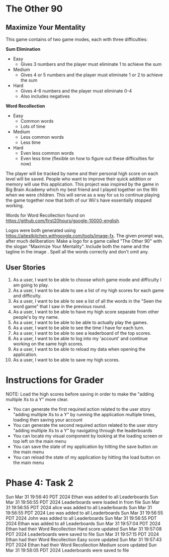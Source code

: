 # The Other 90

## Maximize Your Mentality

This game contains of two game modes, each with three difficulties:

**Sum Elimination**

- Easy
    - Gives 3 numbers and the player must eliminate 1 to achieve the sum
- Medium
    - Gives 4 or 5 numbers and the player must eliminate 1 or 2 to achieve the sum
- Hard
    - Gives 4-6 numbers and the player must eliminate 0-4
    - Also includes negatives

**Word Recollection**

- Easy
    - Common words
    - Lots of time
- Medium
    - Less common words
    - Less time
- Hard
    - Even less common words
    - Even less time
      (flexible on how to figure out these difficulties for now)

The player will be tracked by name and their personal high score on each level will be saved.
People who want to improve their quick addition or memory will use this application.
This project was inspired by the game in Big Brain Academy which my best friend and I played together on the Wii when
we were children. This will serve as a way for us to continue playing the game together now that both of our Wii's have
essentially stopped working.

Words for Word Recollection found on https://github.com/first20hours/google-10000-english.

Logos were both generated using https://aitestkitchen.withgoogle.com/tools/image-fx. The given prompt was, after much
deliberation:
Make a logo for a game called "The Other 90" with the slogan "Maximize Your Mentality". Include both the name and the
tagline in the image . Spell all the words correctly and don't omit any.

## User Stories

1. As a user, I want to be able to choose which game mode and difficulty I am going to play.
2. As a user, I want to be able to see a list of my high scores for each game and difficulty.
3. As a user, I want to be able to see a list of all the words in the "Seen the word game" that I saw in the previous
   round.
4. As a user, I want to be able to have my high score separate from other people's by my name.
5. As a user, I want to be able to be able to actually play the games.
6. As a user, I want to be able to see the time I have for each turn.
7. As a user, I want to be able to see a leaderboard of the top scores.
8. As a user, I want to be able to log into my 'account' and continue working on the same high scores.
9. As a user, I want to be able to reload my data when opening the application.
10. As a user, I want to be able to save my high scores.

# Instructions for Grader

NOTE: Load the high scores before saving in order to make the "adding multiple Xs to a Y" more clear.

- You can generate the first required action related to the user story "adding multiple Xs to a Y" by running the
  application multiple times, loading then saving your account
- You can generate the second required action related to the user story "adding multiple Xs to a Y" by navigating
  through the leaderboards
- You can locate my visual component by looking at the loading screen or top left on the main menu
- You can save the state of my application by hitting the save button on the main menu
- You can reload the state of my application by hitting the load button on the main menu

# Phase 4: Task 2

Sun Mar 31 19:56:40 PDT 2024
Ethan was added to all Leaderboards
Sun Mar 31 19:56:55 PDT 2024
Leaderboards were loaded in from file
Sun Mar 31 19:56:55 PDT 2024
alice was added to all Leaderboards
Sun Mar 31 19:56:55 PDT 2024
Leo was added to all Leaderboards
Sun Mar 31 19:56:55 PDT 2024
John was added to all Leaderboards
Sun Mar 31 19:56:55 PDT 2024
Ethan was added to all Leaderboards
Sun Mar 31 19:57:04 PDT 2024
Ethan had their Word Recollection Hard score updated
Sun Mar 31 19:57:08 PDT 2024
Leaderboards were saved to file
Sun Mar 31 19:57:15 PDT 2024
Ethan had their Word Recollection Easy score updated
Sun Mar 31 19:57:43 PDT 2024
Ethan had their Word Recollection Medium score updated
Sun Mar 31 19:58:05 PDT 2024
Leaderboards were saved to file